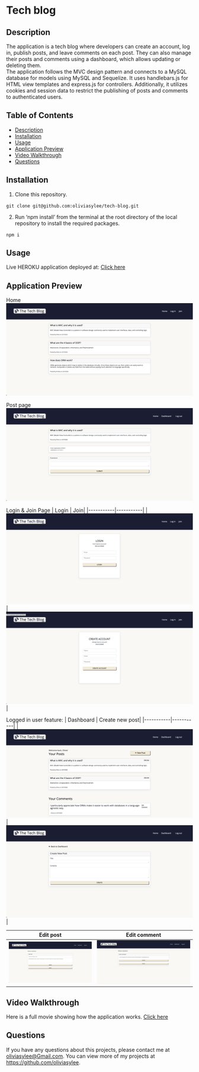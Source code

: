# Tech blog
## Description
The application is a tech blog where developers can create an account, log in, publish posts, and leave comments on each post. They can also manage their posts and comments using a dashboard, which allows updating or deleting them. <br>
The application follows the MVC design pattern and connects to a MySQL database for models using MySQL and Sequelize. It uses handlebars.js for HTML view templates and express.js for controllers. Additionally, it utilizes cookies and session data to restrict the publishing of posts and comments to authenticated users.
## Table of Contents
- [Description](#Description)
- [Installation](#Installation)
- [Usage](#Usage)
- [Application Preview](#Application-preview)
- [Video Walkthrough](#Video-walkthrough)
- [Questions](#Questions)
## Installation
1. Clone this repository.
```
git clone git@github.com:oliviasylee/tech-blog.git
```

2. Run ‘npm install’ from the terminal at the root directory of the local repository to install the required packages.
```
npm i
```

## Usage
Live HEROKU application deployed at: [Click here](https://sleepy-chamber-12554.herokuapp.com/) <br>
## Application Preview
Home
![Homepage](/public/images/home.png)

Post page
![singlepate](/public/images/singlepage.png)

Login & Join Page
| Login | Join|
|-----------|-----------|
| ![Login](/public/images/login.png)|![Join](/public/images/join.png)|


Logged in user feature:
| Dashboard | Create new post|
|-----------|-----------|
| ![Dashboard](/public/images/dashboard.png)|![Create-new-post](/public/images/create-new-post.png)|

| Edit post | Edit comment|
|-----------|-----------|
| ![Edit-post](/public/images/edit-post.png)| ![Edit-comment](/public/images/edit-comment.png)|

## Video Walkthrough
Here is a full movie showing how the application works. [Click here]() <br>

## Questions
If you have any questions about this projects, please contact me at oliviasylee@Gmail.com. You can view more of my projects at https://github.com/oliviasylee.